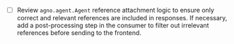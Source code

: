 - [ ] Review `agno.agent.Agent` reference attachment logic to ensure only correct and relevant references are included in responses. If necessary, add a post-processing step in the consumer to filter out irrelevant references before sending to the frontend. 